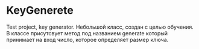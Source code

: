# KeyGenerete
Test project, key generator.
Небольшой класс, создан с целью обучения.
В классе присутсвует метод под названием generate который принимает на вход число, которое определяет размер ключа.
